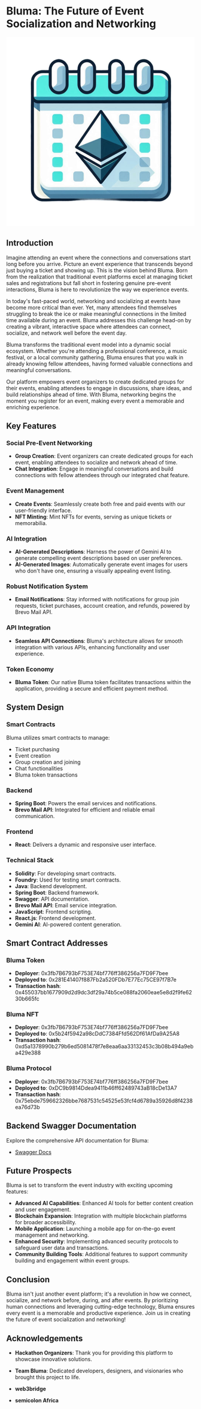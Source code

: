 
# Bluma: The Future of Event Socialization and Networking

![Bluma Logo](src/image/WhatsApp%20Image%202024-06-26%20at%2012.42.36%20AM.jpeg)


## Introduction

Imagine attending an event where the connections and conversations start long before you arrive. Picture an event experience that transcends beyond just buying a ticket and showing up. This is the vision behind Bluma. Born from the realization that traditional event platforms excel at managing ticket sales and registrations but fall short in fostering genuine pre-event interactions, Bluma is here to revolutionize the way we experience events.

In today's fast-paced world, networking and socializing at events have become more critical than ever. Yet, many attendees find themselves struggling to break the ice or make meaningful connections in the limited time available during an event. Bluma addresses this challenge head-on by creating a vibrant, interactive space where attendees can connect, socialize, and network well before the event day.

Bluma transforms the traditional event model into a dynamic social ecosystem. Whether you're attending a professional conference, a music festival, or a local community gathering, Bluma ensures that you walk in already knowing fellow attendees, having formed valuable connections and meaningful conversations.

Our platform empowers event organizers to create dedicated groups for their events, enabling attendees to engage in discussions, share ideas, and build relationships ahead of time. With Bluma, networking begins the moment you register for an event, making every event a memorable and enriching experience.



## Key Features

### Social Pre-Event Networking
- **Group Creation**: Event organizers can create dedicated groups for each event, enabling attendees to socialize and network ahead of time.
- **Chat Integration**: Engage in meaningful conversations and build connections with fellow attendees through our integrated chat feature.

### Event Management
- **Create Events**: Seamlessly create both free and paid events with our user-friendly interface.
- **NFT Minting**: Mint NFTs for events, serving as unique tickets or memorabilia.

### AI Integration
- **AI-Generated Descriptions**: Harness the power of Gemini AI to generate compelling event descriptions based on user preferences.
- **AI-Generated Images**: Automatically generate event images for users who don't have one, ensuring a visually appealing event listing.

### Robust Notification System
- **Email Notifications**: Stay informed with notifications for group join requests, ticket purchases, account creation, and refunds, powered by Brevo Mail API.

### API Integration
- **Seamless API Connections**: Bluma's architecture allows for smooth integration with various APIs, enhancing functionality and user experience.

### Token Economy
- **Bluma Token**: Our native Bluma token facilitates transactions within the application, providing a secure and efficient payment method.

## System Design

### Smart Contracts
Bluma utilizes smart contracts to manage:
- Ticket purchasing
- Event creation
- Group creation and joining
- Chat functionalities
- Bluma token transactions

### Backend
- **Spring Boot**: Powers the email services and notifications.
- **Brevo Mail API**: Integrated for efficient and reliable email communication.

### Frontend
- **React**: Delivers a dynamic and responsive user interface.

### Technical Stack
- **Solidity**: For developing smart contracts.
- **Foundry**: Used for testing smart contracts.
- **Java**: Backend development.
- **Spring Boot**: Backend framework.
- **Swagger**: API documentation.
- **Brevo Mail API**: Email service integration.
- **JavaScript**: Frontend scripting.
- **React.js**: Frontend development.
- **Gemini AI**: AI-powered content generation.

## Smart Contract Addresses

### Bluma Token
- **Deployer**: 0x3fb7B6793bF753E74bf776ff386256a7FD9F7bee
- **Deployed to**: 0x281E41407f887Fb2a520FDb7E77Ec75CE97f7B7e
- **Transaction hash**: 0x455037bb1677909d2d9dc3df29a74b5ce088fa2060eae5e8d2f9fe6230b665fc

### Bluma NFT
- **Deployer**: 0x3fb7B6793bF753E74bf776ff386256a7FD9F7bee
- **Deployed to**: 0x5b24f5942a98cDdC7384Ffd562Df61AfDa9A25A8
- **Transaction hash**: 0xd5a1378990b279b6ed5081478f7e8eaa6aa33132453c3b08b494a9eba429e388

### Bluma Protocol
- **Deployer**: 0x3fb7B6793bF753E74bf776ff386256a7FD9F7bee
- **Deployed to**: 0xDC9b9814Ddea9411b46ff62489743aB18cDe13A7
- **Transaction hash**: 0x75ebde759662326bbe7687531c54525e53fcf4d6789a35926d8f4238ea76d73b

## Backend Swagger Documentation
Explore the comprehensive API documentation for Bluma:
- [Swagger Docs](https://bluma-protocol-backend.onrender.com/swagger-ui/index.html#/)

## Future Prospects

Bluma is set to transform the event industry with exciting upcoming features:
- **Advanced AI Capabilities**: Enhanced AI tools for better content creation and user engagement.
- **Blockchain Expansion**: Integration with multiple blockchain platforms for broader accessibility.
- **Mobile Application**: Launching a mobile app for on-the-go event management and networking.
- **Enhanced Security**: Implementing advanced security protocols to safeguard user data and transactions.
- **Community Building Tools**: Additional features to support community building and engagement within event groups.

## Conclusion

Bluma isn't just another event platform; it's a revolution in how we connect, socialize, and network before, during, and after events. By prioritizing human connections and leveraging cutting-edge technology, Bluma ensures every event is a memorable and productive experience. Join us in creating the future of event socialization and networking!

## Acknowledgements

- **Hackathon Organizers**: Thank you for providing this platform to showcase innovative solutions.
- **Team Bluma**: Dedicated developers, designers, and visionaries who brought this project to life.
- **web3bridge**

- **semicolon Africa** 

